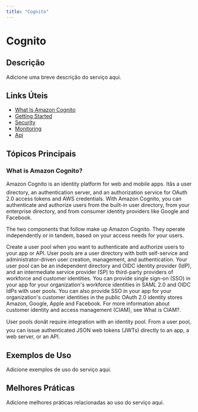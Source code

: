 ```yaml
---
title: "Cognito"
---
```


# Cognito

## Descrição

Adicione uma breve descrição do serviço aqui.

## Links Úteis

- [What Is Amazon Cognito](https://docs.aws.amazon.com/cognito/latest/developerguide/what-is-amazon-cognito.html)
- [Getting Started](https://docs.aws.amazon.com/cognito/latest/developerguide/getting-started.html)
- [Security](https://docs.aws.amazon.com/cognito/latest/developerguide/security.html)
- [Monitoring](https://docs.aws.amazon.com/cognito/latest/developerguide/monitoring.html)
- [Api](https://docs.aws.amazon.com/cognito/latest/developerguide/api.html)

## Tópicos Principais

### What is Amazon Cognito?

Amazon Cognito is an identity platform for web and mobile apps. Itâs a user directory, an
    authentication server, and an authorization service for OAuth 2.0 access tokens and AWS
    credentials. With Amazon Cognito, you can authenticate and authorize users from the built-in user
    directory, from your enterprise directory, and from consumer identity providers like Google and
    Facebook.

The two components that follow make up Amazon Cognito. They operate independently or in tandem, based
    on your access needs for your users.

Create a user pool when you want to authenticate and authorize users to your app or API.
      User pools are a user directory with both self-service and administrator-driven user creation,
      management, and authentication. Your user pool can be an independent directory and OIDC
      identity provider (IdP), and an intermediate service provider (SP) to third-party providers of
      workforce and customer identities. You can provide single sign-on (SSO) in your app for your
      organization's workforce identities in SAML 2.0 and OIDC IdPs with user pools. You can also
      provide SSO in your app for your organization's customer identities in the public OAuth 2.0
      identity stores Amazon, Google, Apple and Facebook. For more information about customer
      identity and access management (CIAM), see What is CIAM?.

User pools donât require integration with an identity pool. From a user pool, you can
      issue authenticated JSON web tokens (JWTs) directly to an app, a web server, or an API.

## Exemplos de Uso

Adicione exemplos de uso do serviço aqui.

## Melhores Práticas

Adicione melhores práticas relacionadas ao uso do serviço aqui.

